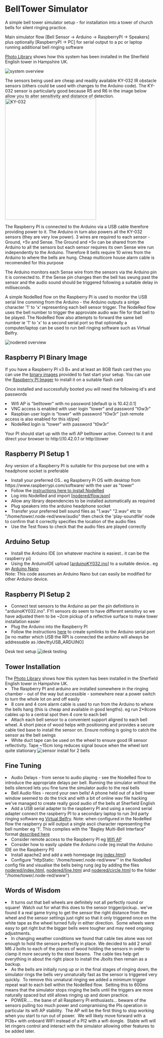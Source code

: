 # BellTower Simulator
A simple bell tower simulator setup - for installation into a tower of church bells for silent ringing practice.

Main simulator flow  [Bell Sensor -> Arduino -> RaspberryPI -> Speakers]
<br>
plus optionally [RaspberryPI -> PC] for serial output to a pc or laptop running additional bell ringing software

<a href="photos">Photo Library</a> shows how this system has been installed in the Sherfield English tower in Hampshire UK.

<img src="system.png"  alt="system overview">

The sensors being used are cheap and readily available KY-032 IR obstacle sensors (others could be used with changes to the Arduino code).  The KY-032 sensor is particularly good because R5 and R6 in the image below allow you to alter sensitivity and distance of detection.<br>
<img src="KY-032.png"  alt="KY-032" width="300" height="400">

The Raspberry PI is connected to the Arduino via a USB cable therefore providing power to it.  The Arduino in turn also powers all the KY-032 sensors (they are very low power).  3 wires are required to each sensor - Ground, +5v and Sense.  The Ground and +5v can be shared from the Arduino to all the sensors but each sensor requires its own Sense wire run independently to the Arduino.  Therefore 8 bells require 10 wires from the Arduino to where the bells are hung.  Cheap multicore house alarm cable is recomended for this purpose

The Arduino monitors each Sense wire from the sensors via the Arduino pin it is connected to.  If the Sense pin changes then the bell has swung past the sensor and the audio sound should be triggered following a suitable delay in milliseconds.  

A simple NodeRed flow on the Raspberry PI is used to monitor the USB serial line comming from the Arduino - the Arduino outputs a sinlge character '1' to 'x' representing each bell sensor trigger.  The NodeRed flow uses the bell number to trigger the approviate audio wav file for that bell to be played.  The NodeRed flow also attempts to forward the same bell number ie '1' to 'x' to a second serial port so that optionally a computer/laptop can be used to run bell ringing software such as Virtual Belfry.

<img src="nodered/noderedflow.png" alt="nodered overview">

<h2>Raspberry PI Binary Image</h1>
<p>If you have a Raspberry PI v3 B+ and at least an 8GB flash card then you can use the <a href="rpi3b">binary images</a> provided to fast start your setup.  You can use the <a href="https://www.raspberrypi.com/software/">Raspberry PI Imager</a> to install it on a suitable flash card
<p>Once installed and successfully booted you will need the following id's and passwords
<list>
<li>Wifi AP is "belltower" with no password [default ip is 10.42.0.1]
<li>VNC access is enabled with user login "tower" and password "t0w3r"
<li>Raspbian user login is "tower" with password "t0w3r" [ssh remote access is also enabled for this id/pw]
<li>NodeRed login is "tower" with password "t0w3r"
</list>
<p>Your PI should start up with the wifi AP belltower active. Connect to it and direct your browser to http:\\10.42.0.1 or http:\\tower

<h2>Raspberry PI Setup 1</h2>
<p>Any version of a Raspberry PI is suitable for this purpose but one with a headphone socket is preferable
<list>
  <li>Install your preferred OS.. eg Raspberry Pi OS with desktop from https://www.raspberrypi.com/software/ with the user as "tower"
  <li>Follow the <a href="https://nodered.org/docs/getting-started/raspberrypi">instructions here to install NodeRed</a>
  <li>Log into NodeRed and import [<a href="nodered/flow.json">nodered/flow.json</a>]
  <li>Allow any library dependencies to be installed automatically as required
  <li>Plug speakers into the arduino headphone socket
  <li>Transfer your preferred bell sound files as "1.wav" "2.wav" etc to "/home/tower/.node-red/www/audio" then check the 'play-soundfile' node to confirm that it correctly specifies the location of the audio files
  <li>Use the Test flows to check that the audio files are played correctly
</list>

<h2>Arduino Setup</h2>
<list>
  <li>Install the Arduino IDE (on whatever machine is easiest.. it can be the raspberry pi)
  <li>Using the ArduinoIDE upload [<a href="arduinoKY032.ino">arduinoKY032.ino</a>] to a suitable device.. eg an <a href="https://www.teachmemicro.com/wp-content/uploads/2019/06/Arduino-Nano-pinout.jpg">Arduino Nano</a><br>
</list>
Note: This code assumes an Arduino Nano but can easily be modified for other Arduino device.

<h2>Raspberry PI Setup 2</h2>
<list>
  <li>Connect test sensors to the Arduino as per the pin definitions in "arduinoKY032.ino".  FYI sensors do seem to have different sensitivy so we have adjusted them to be ~2cm pickup of a reflective surface to make tower installation easier
  <li>Plug the Arduino into the Raspberry PI
  <li>Follow the instructions <a href="https://www.freva.com/assign-fixed-usb-port-names-to-your-raspberry-pi/">here</a> to create symlinks to the Arduino serial port [ie no matter which USB the RPI is connected the arduino will always be addressable as /dev/ttyUSB_ARDUINO]
</list>
<p>Desk test setup
<img src="photos/desktest.png" alt="desk testing">
<p>
<h2>Tower Installation</h2>
The <a href="photos">Photo Library</a> shows how this system has been installed in the Sherfield English tower in Hampshire UK.
<list>
  <li>The Raspberry PI and arduino are installed somewhere in the ringing chamber - out of the way but accessible - somewhere near a power switch to turn the whole lot on and off easily
  <li>8 core and 4 core alarm cable is used to run from the Arduino to where the bells hang (this is cheap and available in good lengths).  eg run 2*8core cables up to a central spot then 4 core to each bell
  <li>Attach each bell sensor to a convenient support aligned to each bell wheel. A short piece of wood helps with positioning and provides a secure cable tied base to install the sensor on.  Ensure nothing is going to catch the sensor as the bell swings
  <li>White duct tape can be used on the wheel to ensure good IR sensor reflectivity.  Tape ~15cm long reduces signal bouce when the wheel isnt quite stationary
</list>

<img src="photos/fitted sensors.jpg" alt="sensor install for 2 bells">

<h2>Fine Tuning</h2>
<list>
  <li>Audio Delays - from sense to audio playing - see the NodeRed flow to introduce the appropriate delays per bell.  Running the simulator without the bells silenced lets you fine tune the simulator audio to the real bells
  <li>Bell Audio files - record your own bells!  A phone held out of a bell tower window seemed to do the trick and with a bit of online wav file hacking we've managed to create really good audio of the bells at Sherfield English
  <li>Add a USB serial adapter to the raspberry PI and using a second serial adapter connect the raspberry PI to a secondary laptop to run 3rd party ringing software eg <a href="https://www.belfryware.com/">Virtual Belfry</a>.  Note: when configured in the NodeRed flow the raspberry pi will output a single ascii character representing the bell number eg '1'.  This complies with the "Bagley Multi-Bell Interface" format <a href="https://www.abelsim.co.uk/doc/mbiconn.htm">described here</a>
  <li>Consider remote access to the Raspberry PI eg <a href="https://www.tomshardware.com/how-to/raspberry-pi-access-point">Wifi AP</a>
  <li>Consider how to easily update the Arduino code (eg install the Arduino IDE on the Raspberry PI)
  <li>Install apache2 and add a web homepage (eg <a href="index.html">index.html</a>)
  <li>Configure "httpStatic: '/home/tower/.node-red/www'" in the NodeRed config file and visualise the bells being rung (eg by adding the files <a href="nodered/index.html">nodered/index.html</a>, <a href="nodered/line.html">nodered/line.html</a> and <a href="nodered/circle.html">nodered/circle.html</a> to the folder "/home/tower/.node-red/www")
</list>

<h2>Words of Wisdom</h2>
<list>
<li>It turns out that bell wheels are definitely not all perfectly round or square!  Watch out for what this does to the sensor trigger/pickup.. we've found it a real game trying to get the sensor the right distance from the wheel and the sensor settings just right so that it only triggered once on the white tape as the wheel turned fully in either direction.  Some wheels were easy to get right but the bigger bells were tougher and may need ongoing adjustments.
  <li>In changing weather conditions we found that cable ties alone was not enough to hold the sensors perfectly in place. We decided to add 2 small M6 J bolts to each of the pieces of wood holding the sensors in order to clamp it more securely to the steel Ibeams.  The cable ties help get everything in about the right place to install the Jbolts then remain as a backup.
  <li>As the bells are initially rung up or in the final stages of ringing down, the simulator rings the bells very unnaturally fast as the sensor is triggered very quickly.  To remove this unnatural ringing we added a minimum trigger repeat wait to each bell within the NodeRed flow.  Setting this to 600ms means that the simulator stops ringing the bells until the triggers are more naturally spaced but still allows ringing up and down practice.
  <li>POWER..... the bane of all Raspberry PI enthusiasts... beware of the sensors pulling too much power and compramising the PIs operation in particular its wifi AP stability.  The AP will be the first thing to stop working when you start to run out of power.  We will likely move forward with a PI3b+ with onboard WIFI instead of a PI2 with a wifi dongle.  Stable wifi will let ringers control and interact with the simulator allowing other features to be added later.
</list>
